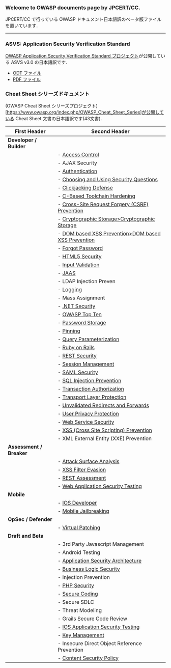 ### Welcome to OWASP documents page by JPCERT/CC.
JPCERT/CC で行っている OWASP ドキュメント日本語訳のベータ版ファイルを置いています.

----

### ASVS: Application Security Verification Standard

[OWASP Application Security Verification Standard プロジェクト](https://www.owasp.org/index.php/Category:OWASP_Application_Security_Verification_Standard_Project)が公開している ASVS v3.0 の日本語訳です.

- [ODT ファイル](ASVS/OWASPApplicationSecurityVerificationStandard3.0.odt)
- [PDF ファイル](ASVS/OWASPApplicationSecurityVerificationStandard3.0.pdf)

### Cheat Sheet シリーズドキュメント

(OWASP Cheat Sheet シリーズプロジェクト)[https://www.owasp.org/index.php/OWASP_Cheat_Sheet_Series]が公開している Cheat Sheet 文書の日本語訳です(43文書).

| First Header | Second Header |
| --- | --- |
| <b>Developer / Builder</b> | |
| | - [Access Control](CheatSheets/AccessControl.html) |
| | - AJAX Security |
| | - [Authentication](CheatSheets/Authentication.html) |
| | - [Choosing and Using Security Questions](CheatSheets/ChoosingAndUsingSecurityQuestions.html) |
| | - [Clickjacking Defense](CheatSheets/ClickjackingDefense.html) |
| | - [C-Based Toolchain Hardening](CheatSheets/C-BasedToolchainHardening.html) |
| | - [Cross-Site Request Forgery (CSRF) Prevention](CheatSheets/Cross-SiteRequestForgeryPrevention.html) |
| | - [Cryptographic Storage>Cryptographic Storage](CheatSheets/CryptographicStorage.html) |
| | - [DOM based XSS Prevention>DOM based XSS Prevention](CheatSheets/DOMbasedXSSPrevention.html) |
| | - [Forgot Password](CheatSheets/ForgotPassword.html) |
| | - [HTML5 Security](CheatSheets/HTML5Security.html) |
| | - [Input Validation](CheatSheets/InputValidation.html) |
| | - [JAAS](CheatSheets/JAAS.html) |
| | - LDAP Injection Preven |
| | - [Logging](CheatSheets/Logging.html) |
| | - Mass Assignment |
| | - [.NET Security](CheatSheets/DotNETSecurity.html) |
| | - [OWASP Top Ten](CheatSheets/OWASPTopTen.html) |
| | - [Password Storage](CheatSheets/PasswordStorage.html) |
| | - [Pinning](CheatSheets/Pinning.html) |
| | - [Query Parameterization](CheatSheets/QueryParameterization.html) |
| | - [Ruby on Rails](CheatSheets/RubyOnRails.html) |
| | - [REST Security](CheatSheets/RESTSecurity.html) |
| | - [Session Management](CheatSheets/SessionManagement.html) |
| | - [SAML Security](CheatSheets/SAMLSecurity.html) |
| | - [SQL Injection Prevention](CheatSheets/SQLInjectionPrevention.html) |
| | - [Transaction Authorization](CheatSheets/TransactionAuthorization.html) |
| | - [Transport Layer Protection](CheatSheets/TransportLayerProtection.html) |
| | - [Unvalidated Redirects and Forwards](CheatSheets/UnvalidatedRedirectsAndForwards.html) |
| | - [User Privacy Protection](CheatSheets/UserPrivacyProtection.html) |
| | - [Web Service Security](CheatSheets/WebServiceSecurity.html) |
| | - [XSS (Cross Site Scripting) Prevention](CheatSheets/XSSPrevention.html) |
| | - XML External Entity (XXE) Prevention |
| <b>Assessment / Breaker</b> | |
| | - [Attack Surface Analysis](CheatSheets/AttackSurfaceAnalysis.html) |
| | - [XSS Filter Evasion](CheatSheets/XSSFilterEvasion.html) |
| | - [REST Assessment](CheatSheets/RESTAssessment.html) |
| | - [Web Application Security Testing](CheatSheets/WebApplicationSecurityTesting.html) |
| <b>Mobile</b> | |
| | - [IOS Developer](CheatSheets/IOSDeveloper.html) |
| | - [Mobile Jailbreaking](CheatSheets/MobileJailbreaking.html) |
| <b>OpSec / Defender | |
| | - [Virtual Patching](CheatSheets/VirtualPatching.html) |
| <b>Draft and Beta</b> | |
| | - 3rd Party Javascript Management |
| | - Android Testing |
| | - [Application Security Architecture](CheatSheets/ApplicationSecurityArchitecture.html) |
| | - [Business Logic Security](CheatSheets/BusinessLogicSecurity.html) |
| | - Injection Prevention |
| | - [PHP Security](CheatSheets/PHPSecurity.html) |
| | - [Secure Coding](CheatSheets/SecureCoding.html) |
| | - Secure SDLC |
| | - Threat Modeling |
| | - Grails Secure Code Review |
| | - [IOS Application Security Testing](CheatSheets/IOSApplicationSecurity.html) |
| | - [Key Management](CheatSheets/KeyManagement.html) |
| | - Insecure Direct Object Reference Prevention |
| | - [Content Security Policy](CheatSheets/ContentSecurityPolicy.html) |
